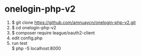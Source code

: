 # onelogin-php-v2
 
1. $ git clone https://github.com/amnuaycn/onelogin-php-v2.git
2. $ cd onelogin-php-v2
3. $ composer require league/oauth2-client
4. edit config.php
5. run test    
   $ php -S localhost:8000
